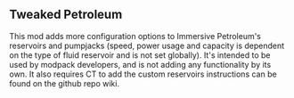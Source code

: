 ## Tweaked Petroleum
This mod adds more configuration options to Immersive Petroleum's reservoirs and pumpjacks (speed, power usage and capacity is dependent on the type of fluid reservoir and is not set globally).
It's intended to be used by modpack developers, and is not adding any functionality by its own.
It also requires CT to add the custom reservoirs instructions can be found on the github repo wiki.